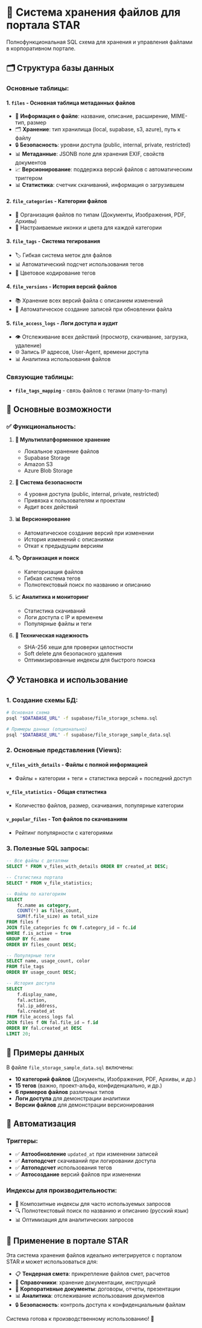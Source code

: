 # 📁 Система хранения файлов для портала STAR

Полнофункциональная SQL схема для хранения и управления файлами в корпоративном портале.

## 🗂️ Структура базы данных

### **Основные таблицы:**

#### 1. **`files`** - Основная таблица метаданных файлов

- 📄 **Информация о файле**: название, описание, расширение, MIME-тип, размер
- 🗂️ **Хранение**: тип хранилища (local, supabase, s3, azure), путь к файлу
- 🔒 **Безопасность**: уровни доступа (public, internal, private, restricted)
- 📊 **Метаданные**: JSONB поле для хранения EXIF, свойств документов
- 📈 **Версионирование**: поддержка версий файлов с автоматическим триггером
- 📊 **Статистика**: счетчик скачиваний, информация о загрузившем

#### 2. **`file_categories`** - Категории файлов

- 📂 Организация файлов по типам (Документы, Изображения, PDF, Архивы)
- 🎨 Настраиваемые иконки и цвета для каждой категории

#### 3. **`file_tags`** - Система тегирования

- 🏷️ Гибкая система меток для файлов
- 📊 Автоматический подсчет использования тегов
- 🎨 Цветовое кодирование тегов

#### 4. **`file_versions`** - История версий файлов

- 📚 Хранение всех версий файла с описанием изменений
- 🔄 Автоматическое создание записей при обновлении файла

#### 5. **`file_access_logs`** - Логи доступа и аудит

- 👁️ Отслеживание всех действий (просмотр, скачивание, загрузка, удаление)
- 🌐 Запись IP адресов, User-Agent, времени доступа
- 📊 Аналитика использования файлов

### **Связующие таблицы:**

- **`file_tags_mapping`** - связь файлов с тегами (many-to-many)

## 🚀 Основные возможности

### **✅ Функциональность:**

1. **📁 Мультиплатформенное хранение**
   - Локальное хранение файлов
   - Supabase Storage
   - Amazon S3
   - Azure Blob Storage

2. **🔐 Система безопасности**
   - 4 уровня доступа (public, internal, private, restricted)
   - Привязка к пользователям и проектам
   - Аудит всех действий

3. **📊 Версионирование**
   - Автоматическое создание версий при изменении
   - История изменений с описаниями
   - Откат к предыдущим версиям

4. **🏷️ Организация и поиск**
   - Категоризация файлов
   - Гибкая система тегов
   - Полнотекстовый поиск по названию и описанию

5. **📈 Аналитика и мониторинг**
   - Статистика скачиваний
   - Логи доступа с IP и временем
   - Популярные файлы и теги

6. **🔧 Техническая надежность**
   - SHA-256 хеши для проверки целостности
   - Soft delete для безопасного удаления
   - Оптимизированные индексы для быстрого поиска

## 📋 Установка и использование

### **1. Создание схемы БД:**

```bash
# Основная схема
psql "$DATABASE_URL" -f supabase/file_storage_schema.sql

# Примеры данных (опционально)
psql "$DATABASE_URL" -f supabase/file_storage_sample_data.sql
```

### **2. Основные представления (Views):**

#### **`v_files_with_details`** - Файлы с полной информацией

- Файлы + категории + теги + статистика версий + последний доступ

#### **`v_file_statistics`** - Общая статистика

- Количество файлов, размер, скачивания, популярные категории

#### **`v_popular_files`** - Топ файлов по скачиваниям

- Рейтинг популярности с категориями

### **3. Полезные SQL запросы:**

```sql
-- Все файлы с деталями
SELECT * FROM v_files_with_details ORDER BY created_at DESC;

-- Статистика портала
SELECT * FROM v_file_statistics;

-- Файлы по категориям
SELECT
    fc.name as category,
    COUNT(*) as files_count,
    SUM(f.file_size) as total_size
FROM files f
JOIN file_categories fc ON f.category_id = fc.id
WHERE f.is_active = true
GROUP BY fc.name
ORDER BY files_count DESC;

-- Популярные теги
SELECT name, usage_count, color
FROM file_tags
ORDER BY usage_count DESC;

-- История доступа
SELECT
    f.display_name,
    fal.action,
    fal.ip_address,
    fal.created_at
FROM file_access_logs fal
JOIN files f ON fal.file_id = f.id
ORDER BY fal.created_at DESC
LIMIT 20;
```

## 📝 Примеры данных

В файле `file_storage_sample_data.sql` включены:

- **10 категорий файлов** (Документы, Изображения, PDF, Архивы, и др.)
- **15 тегов** (важно, проект-альфа, конфиденциально, и др.)
- **6 примеров файлов** различных типов
- **Логи доступа** для демонстрации аналитики
- **Версии файлов** для демонстрации версионирования

## 🔧 Автоматизация

### **Триггеры:**

- ✅ **Автообновление** `updated_at` при изменении записей
- ✅ **Автоподсчет** скачиваний при логировании доступа
- ✅ **Автоподсчет** использования тегов
- ✅ **Автосоздание** версий файлов при изменении

### **Индексы для производительности:**

- 🚀 Композитные индексы для часто используемых запросов
- 🔍 Полнотекстовый поиск по названию и описанию (русский язык)
- 📊 Оптимизация для аналитических запросов

## 🎯 Применение в портале STAR

Эта система хранения файлов идеально интегрируется с порталом STAR и может использоваться для:

- 📋 **Тендерная смета**: прикрепление файлов смет, расчетов
- 📖 **Справочники**: хранение документации, инструкций
- 🏢 **Корпоративные документы**: договоры, отчеты, презентации
- 📊 **Аналитика**: отслеживание использования документов
- 🔒 **Безопасность**: контроль доступа к конфиденциальным файлам

Система готова к производственному использованию! 🚀
